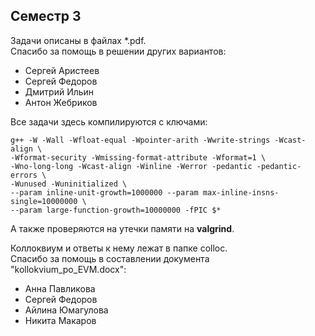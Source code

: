 ## Семестр 3
Задачи описаны в файлах *.pdf.  
Спасибо за помощь в решении других вариантов: 
- Сергей Аристеев
- Сергей Федоров
- Дмитрий Ильин
- Антон Жебриков

Все задачи здесь компилируются с ключами:
```
g++ -W -Wall -Wfloat-equal -Wpointer-arith -Wwrite-strings -Wcast-align \
-Wformat-security -Wmissing-format-attribute -Wformat=1 \
-Wno-long-long -Wcast-align -Winline -Werror -pedantic -pedantic-errors \
-Wunused -Wuninitialized \
--param inline-unit-growth=1000000 --param max-inline-insns-single=10000000 \
--param large-function-growth=10000000 -fPIC $*
```
А также проверяются на утечки памяти на **valgrind**. 

Коллоквиум и ответы к нему лежат в папке colloc.  
Спасибо за помощь в составлении документа "kollokvium_po_EVM.docx":  
- Анна Павликова
- Сергей Федоров
- Айлина Юмагулова
- Никита Макаров
